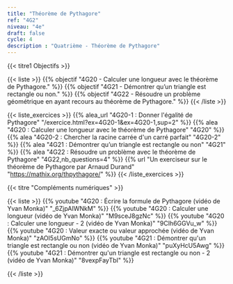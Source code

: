```yaml
---
title: "Théorème de Pythagore"
ref: "4G2"
niveau: "4e"
draft: false
cycle: 4
description : "Quatrième - Théorème de Pythagore"
---
```



{{< titre1 Objectifs >}}

{{< liste >}}
	{{% objectif "4G20 - Calculer une longueur avec le théorème de Pythagore." %}}
	{{% objectif "4G21 - Démontrer qu’un triangle est rectangle ou non." %}}
	{{% objectif "4G22 - Résoudre un problème géométrique en ayant recours au théorème de Pythagore." %}}
{{< /liste >}}




{{< liste_exercices >}}
	{{% alea_url "4G20-1 : Donner l'égalité de Pythagore" "/exercice.html?ex=4G20-1&ex=4G20-1,sup=2" %}}
	{{% alea "4G20 : Calculer une longueur avec le théorème de Pythagore" "4G20" %}}
	{{% alea "4G20-2 : Chercher la racine carrée d'un carré parfait" "4G20-2" %}}
	{{% alea "4G21 : Démontrer qu’un triangle est rectangle ou non" "4G21" %}}
	{{% alea "4G22 : Résoudre un problème avec le théorème de Pythagore" "4G22,nb_questions=4" %}}
	{{% url "Un exerciseur sur le théorème de Pythagore par Arnaud Durand" "https://mathix.org/thpythagore/" %}}
{{< /liste_exercices >}}



{{< titre "Compléments numériques" >}}

{{< liste >}}
	{{% youtube "4G20 : Écrire la formule de Pythagore (vidéo de Yvan Monka)" "_6ZjpAIWNkM" %}}
	{{% youtube "4G20 : Calculer une longueur (vidéo de Yvan Monka)" "M9sceJ8gzNc" %}}
	{{% youtube "4G20 : Calculer une longueur - 2 (vidéo de Yvan Monka)" "9CIh6GGVu_w" %}}
	{{% youtube "4G20 : Valeur exacte ou valeur approchée (vidéo de Yvan Monka)" "zAOI5sUGmNo" %}}
	{{% youtube "4G21 : Démontrer qu'un triangle est rectangle ou non (vidéo de Yvan Monka)" "puXyHcU5Awg" %}}
	{{% youtube "4G21 : Démontrer qu'un triangle est rectangle ou non - 2 (vidéo de Yvan Monka)" "8vexpFayTbI" %}}

{{< /liste >}}